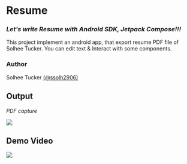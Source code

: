 # Resume
### *Let's write Resume with Android SDK, Jetpack Compose!!!*
This project implement an android app, that export resume PDF file of Solhee Tucker.
You can edit text & Interact with some components.

### Author
Solhee Tucker <a href="https://github.com/ssolh2906" target="_blank">(@ssolh2906)</a>

## Output
*PDF capture*

<img src="https://github.com/ssolh2906/Resume/assets/91825053/fcf667f3-979d-41f1-93b2-98965e1837f4">

## Demo Video

<img src="https://github.com/ssolh2906/Resume/assets/91825053/87e015b4-b472-4c14-9022-7d41b7d0184e">


